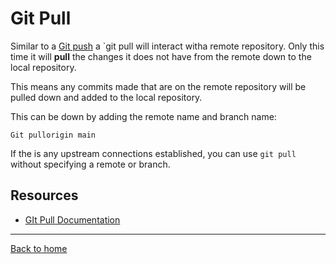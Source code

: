 # Git Pull
Similar to a [Git push](./PUSH.md) a `git pull will interact witha remote repository. Only this time it will **pull** the changes it does not have from the remote down to the local repository.

This means any commits made that are on  the remote repository will be pulled down and added to the local repository.

This can be down by adding the remote name and branch name:
```
Git pullorigin main
```
If the is any upstream connections established, you can use `git pull` without specifying a remote or branch.
## Resources
- [GIt Pull Documentation](https://git-scm.com/docs/git-pull)
---
[Back to home](../README.md
)